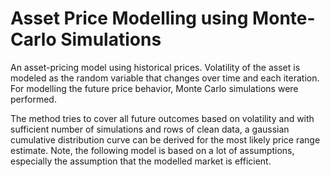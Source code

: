 # Asset Price Modelling using Monte-Carlo Simulations

An asset-pricing model using historical prices. Volatility of the asset is modeled as the random variable that changes over time and each iteration. For modelling the future price behavior, Monte Carlo simulations were performed.

The method tries to cover all future outcomes based on volatility and with sufficient number of simulations and rows of clean data, a  gaussian cumulative distribution curve can be derived for the most likely price range estimate. Note, the following model is based on a lot of assumptions, especially the assumption that the modelled market is efficient.
